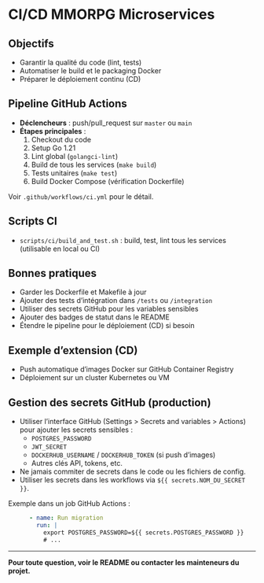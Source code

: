 # CI/CD MMORPG Microservices

## Objectifs
- Garantir la qualité du code (lint, tests)
- Automatiser le build et le packaging Docker
- Préparer le déploiement continu (CD)

## Pipeline GitHub Actions

- **Déclencheurs** : push/pull_request sur `master` ou `main`
- **Étapes principales** :
  1. Checkout du code
  2. Setup Go 1.21
  3. Lint global (`golangci-lint`)
  4. Build de tous les services (`make build`)
  5. Tests unitaires (`make test`)
  6. Build Docker Compose (vérification Dockerfile)

Voir `.github/workflows/ci.yml` pour le détail.

## Scripts CI

- `scripts/ci/build_and_test.sh` : build, test, lint tous les services (utilisable en local ou CI)

## Bonnes pratiques
- Garder les Dockerfile et Makefile à jour
- Ajouter des tests d’intégration dans `/tests` ou `/integration`
- Utiliser des secrets GitHub pour les variables sensibles
- Ajouter des badges de statut dans le README
- Étendre le pipeline pour le déploiement (CD) si besoin

## Exemple d’extension (CD)
- Push automatique d’images Docker sur GitHub Container Registry
- Déploiement sur un cluster Kubernetes ou VM

## Gestion des secrets GitHub (production)

- Utiliser l’interface GitHub (Settings > Secrets and variables > Actions) pour ajouter les secrets sensibles :
  - `POSTGRES_PASSWORD`
  - `JWT_SECRET`
  - `DOCKERHUB_USERNAME` / `DOCKERHUB_TOKEN` (si push d’images)
  - Autres clés API, tokens, etc.
- Ne jamais commiter de secrets dans le code ou les fichiers de config.
- Utiliser les secrets dans les workflows via `${{ secrets.NOM_DU_SECRET }}`.

Exemple dans un job GitHub Actions :
```yaml
      - name: Run migration
        run: |
          export POSTGRES_PASSWORD=${{ secrets.POSTGRES_PASSWORD }}
          # ...
```

---

**Pour toute question, voir le README ou contacter les mainteneurs du projet.** 